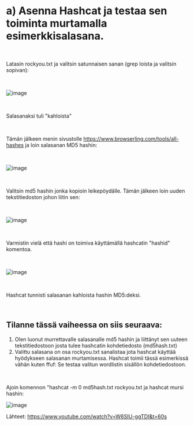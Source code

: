 














# a) Asenna Hashcat ja testaa sen toiminta murtamalla esimerkkisalasana.

<br>

Latasin rockyou.txt ja valitsin satunnaisen sanan (grep loista ja valitsin sopivan):

<br>

![image](https://github.com/user-attachments/assets/66dff66d-7dea-4620-9880-9e5586184c22)

<br>

Salasanaksi tuli "kahloista"

<br>

Tämän jälkeen menin sivustolle https://www.browserling.com/tools/all-hashes ja loin salasanan MD5 hashin:

<br>

![image](https://github.com/user-attachments/assets/2c72e968-7784-4cc8-882e-30c50bf4cfbf)

<br>

Valitsin md5 hashin jonka kopioin leikepöydälle. Tämän jälkeen loin uuden tekstitiedoston johon liitin sen:

<br>

![image](https://github.com/user-attachments/assets/2595ce67-7f09-4a34-83c4-baeb4fe0e7af)

<br>

Varmistin vielä että hashi on toimiva käyttämällä hashcatin "hashid" komentoa. 

<br>

![image](https://github.com/user-attachments/assets/7431fb8a-c1d8-45ad-9ee5-08dc62cece08)

<br>

Hashcat tunnisti salasanan kahloista hashin MD5:deksi.

<br>

## Tilanne tässä vaiheessa on siis seuraava:

1. Olen luonut murrettavalle salasanalle md5 hashin ja liittänyt sen uuteen tekstitiedostoon josta tulee hashcatin kohdetiedosto (md5hash.txt)
2. Valittu salasana on osa rockyou.txt sanalistaa jota hashcat käyttää hyödykseen salasanan murtamisessa. Hashcat toimii tässä esimerkissä vähän kuten ffuf: Se testaa valitun wordlistin sisällön kohdetiedostoon.

<br>

Ajoin komennon "hashcat -m 0 md5hash.txt rockyou.txt ja hashcat mursi hashin:

![image](https://github.com/user-attachments/assets/c9724770-345f-4bf8-9f87-d4daa22d70f3)





















Lähteet:
https://www.youtube.com/watch?v=W6SIU-ggTDI&t=60s
